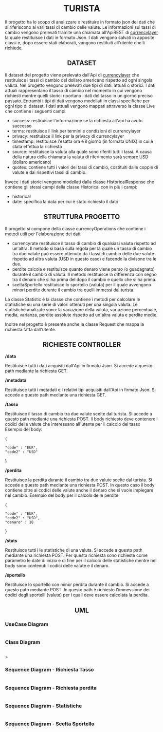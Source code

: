 # <div align="center">TURISTA</div>
Il progetto ha lo scopo di analizzare e restituire in formato json dei dati che si riferiscono ai vari tassi di cambio delle valute. Le informazioni sui tassi di cambio vengono prelevati tramite una chiamata all'ApiREST di [currencylayer](https://currencylayer.com/) la quale restituisce i dati in formato Json. I dati vengono salvati in apposite classi e, dopo essere stati elaborati, vangono restituiti all'utente che li richiede.

## <div align="center">DATASET</div>
Il dataset del progetto viene prelevato dall'Api di [currencylayer](https://currencylayer.com/) che restiruisce i tassi di cambio del dollaro americano rispetto ad ogni singola valuta. Nel progetto vengono prelevati due tipi di dati: attuali o storici. I dati attuali rappresentano il tasso di cambio nel momento in cui vengono richiesti mentre quelli storici riportano i dati del tasso in un giorno preciso passato. Entrambi i tipi di dati vengono modellati in classi specifiche per ogni tipo di dataset. I dati attuali vengono mappati attraverso la classe Live che contiene i seguenti campi:
* success: restiruisce l'informazione se la richiesta all'api ha avuto successo
* terms: restituisce il link per termini e condizioni di currencylayer 
* privacy: restituisce il link per la privacy di currencylayer 
* timestamp: restituisce l'esatta ora e il giorno (in formata UNIX) in cui è stata effettua la richiesta
* source: restituisce la valuta alla quale sono riferiti tutti i tassi. A causa della natura della chiamata la valuta di riferimento sarà sempre USD (dollaro americano)
* quotes: contiene tutti i valori dei tassi di cambio, costituiti dalle coppie di valute e dai rispettivi tassi di cambio.

Invece i dati storici vengono modellati dalla classe HistoricalResponse che contiene gli stessi campi della classe Historical con in più i campi:
* historical
* date: specifica la data per cui è stato richiesto il dato

## <div align="center">STRUTTURA PROGETTO</div>
Il progetto si compone della classe currencyOperations che contiene i metodi utili per l'elaborazione dei dati:
* currencyrate restituisce il tasso di cambio di qualsiasi valuta rispetto ad un'altra. Il metodo si basa sulla regola per la quale un tasso di cambio tra due valute può essere ottenuto da i tassi di cambio delle due valute rispetto ad altra valuta (USD in questo caso) e facendo la divisone tra le due.
* perdite calcola e restituisce quanto denaro viene perso (o guadagnato) durante il cambio di valuta. Il metodo restituisce la differenza con segno tra il denaro che si ha prima del dopo il cambio e quello che si ha prima.
* sceltaSportello restituisce lo sportello (valuta) per il quale avvengono minori perdite durante il cambio tra quelli immessi dal turista.

La classe Statistic è la classe che contiene i metodi per calcolare le statistiche su una serie di valori ottenuti per una singola valuta. Le statistiche analizate sono: la variazione della valuta, variazione percentuale, media, varianza, perdite assolute rispetto ad un'altra valuta e perdite medie.

Inoltre nel progetto è presente anche la classe Request che mappa la richiesta fatta dall'utente.

## <div align="center">RICHIESTE CONTROLLER</div>

**/data**

Restituisce tutti i dati acquisiti dall'Api in firmato Json. Si accede a questo path mediante la richiesta GET. 


**/metadata**

Restituisce tutti i metadati e i relativi tipi acquisiti dall'Api in firmato Json. Si accede a questo path mediante una richiesta GET. 


**/tasso**

Restituisce il tasso di cambio tra due valute scelte dal turista. Si accede a questo path mediante una richiesta POST. Il body richiesto deve contenere i codici delle valute che interessano all'utente per il calcolo del tasso
Esempio del body:

{

    "code" : "EUR", 
    "code2" : "USD"
    
}


**/perdita**

Restituisce la perdita durante il cambio tra due valute scelte dal turista. Si accede a questo path mediante una richiesta POST. In questo caso il body contiene oltre ai codici delle valute anche il denaro che si vuole impiegare nel cambio.
Esempio del body per il calcolo delle perdite:

{

    "code" : "EUR", 
    "code2" : "USD",
    "denaro" : 10 
    
}


**/stats**

Restituisce tutti i le statistiche di una valuta. Si accede a questo path mediante una richiesta POST. Per questa richiesta sono richieste come parametro le date di inizio e di fine per il calcolo delle statistiche mentre nel body sono contenuti i codici delle valute e il denaro.


**/sportello**

Restituisce lo sportello con minor perdita durante il cambio. Si accede a questo path mediante POST. In questo path è richiesto l'immessione dei codici degli sportelli (valute) per i quali deve essere calcolata la perdita.


<h2><div align="center">UML</div>
</p>
<h3>UseCase Diagram
</h3>
<p align="center"><img src="https://github.com/MichaelBagnarelli/Progetto-programmazione-ad-oggetti/blob/main/Uml-Turista/Case%20Diagram-%20Turista.png" alt style="max-width:100%;">
</p>
<h3>Class Diagram
</h3>
<p align="center"><img src="https://github.com/MichaelBagnarelli/Progetto-programmazione-ad-oggetti/blob/main/Uml-Turista/Class%20Diagramm-Turista.png" alt style="max-width:100%;">
</p>
>
<h3>Sequence Diagram - Richiesta Tasso
</h3>
<p align="center"><img src="https://github.com/MichaelBagnarelli/Progetto-programmazione-ad-oggetti/blob/main/Uml-Turista/Sequence%20Diagram-richiesta%20tasso.png" alt style="max-width:100%;">
</p>
<h3>Sequence Diagram - Richiesta perdita
</h3>
<p align="center"><img src="https://github.com/MichaelBagnarelli/Progetto-programmazione-ad-oggetti/blob/main/Uml-Turista/Sequence%20diagram%20-%20Richiesta%20Perdita.png" alt style="max-width:100%;">
</p>
</p>
<h3>Sequence Diagram - Statistiche
</h3>
<p align="center"><img src="https://github.com/MichaelBagnarelli/Progetto-programmazione-ad-oggetti/blob/main/Uml-Turista/Sequence%20Diagram-%20Statistiche.png" alt style="max-width:100%;">
</p>
</p>
<h3>Sequence Diagram - Scelta Sportello
</h3>
<p align="center"><img src="https://github.com/MichaelBagnarelli/Progetto-programmazione-ad-oggetti/blob/main/Uml-Turista/Sequence%20Diagram-%20Scelta%20Sportello.png" alt style="max-width:100%;">
</p>
